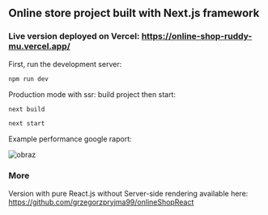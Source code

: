 ## Online store project built with Next.js framework

### Live version deployed on Vercel: https://online-shop-ruddy-mu.vercel.app/

First, run the development server:

```bash
npm run dev
```

Production mode with ssr: build project then start:
```bash
next build

next start
```
Example performance google raport:

![obraz](https://user-images.githubusercontent.com/62578864/232230353-05ee2965-582f-4069-83a6-ba29eeaa98fa.png)

### More

Version with pure React.js without Server-side rendering available here:
https://github.com/grzegorzpryjma99/onlineShopReact



